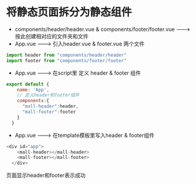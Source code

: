 # 将静态页面拆分为静态组件
- components/header/header.vue & components/footer/footer.vue ---> 按此创建相对应的文件夹和文件
- App.vue ---> 引入header.vue & footer.vue 两个文件
```js
import header from "components/header/header"
import footer from "components/footer/footer"

```
- App.vue ---> 在script里 定义 header & footer 组件
```js
export default {
    name: 'App',
    // 定义header和footer组件
    components:{
      "mall-header":header,
      "mall-footer":footer
    }
  }

```
-  App.vue ---> 在template模板里写入header & footer组件
```js
<div id="app">
    <mall-header></mall-header>
    <mall-footer></mall-footer>
  </div>
```
页面显示header和footer表示成功